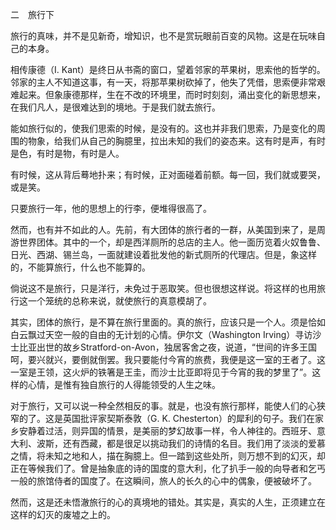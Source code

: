 二　旅行下

  

旅行的真味，并不是见新奇，增知识，也不是赏玩眼前百变的风物。这是在玩味自己的本身。

相传康德（I. Kant）是终日从书斋的窗口，望着邻家的苹果树，思索他的哲学的。邻家的主人不知道这事，有一天，将那苹果树砍掉了，他失了凭借，思索便非常艰难起来。但象康德那样，生在不改的环境里，而时时刻刻，涌出变化的新思想来，在我们凡人，是很难达到的境地。于是我们就去旅行。

能如旅行似的，使我们思索的时候，是没有的。这也并非我们思索，乃是变化的周围的物象，给我们从自己的胸臆里，拉出未知的我们的姿态来。这有时是声，有时是色，有时是物，有时是人。

有时候，这从背后蓦地扑来；有时候，正对面碰着前额。每一回，我们就或要哭，或是笑。

只要旅行一年，他的思想上的行李，便堆得很高了。

然而，也有并不如此的人。先前，有大团体的旅行者的一群，从美国到来了，是周游世界团体。其中的一个，却是西洋厕所的总店的主人。他一面历览着火奴鲁鲁、日光、西湖、锡兰岛，一面就建设着批发他的新式厕所的代理店。但是，象这样的，不能算旅行，什么也不能算的。

倘说这不是旅行，只是洋行，未免过于恶取笑。但也很想这样说。将这样的也用旅行这一个笼统的总称来说，就使旅行的真意模胡了。

其实，团体的旅行，是不算在旅行里面的。真的旅行，应该只是一个人。须是恰如白云飘过天空一般的自由的无计划的心情。伊尔文（Washington Irving）寻访沙士比亚出世的故乡Stratford-on-Avon，独居客舍之夜，说道，“世间的许多王国呵，要兴就兴，要倒就倒罢。我只要能付今宵的旅费，我便是这一室的王者了。这一室是王领，这火炉的铁箸是王圭，而沙士比亚即将见于今宵的我的梦里了”。这样的心情，是惟有独自旅行的人得能领受的人生之味。

对于旅行，又可以说一种全然相反的事。就是，也没有旅行那样，能使人们的心狭窄的了。这是英国批评家契斯泰敦（G. K. Chesterton）的犀利的句子。我们在家乡安静着过活，则异国的情景，是美丽的梦幻故事一样，令人神往的。西班牙、意大利、波斯，还有西藏，都是很足以挑动我们的诗情的名目。我们用了淡淡的爱慕之情，将未知之地和人，描在胸臆上。但一踏到这些处所，则万想不到的幻灭，却正在等候我们了。曾是抽象底的诗的国度的意大利，化了扒手一般的向导者和乞丐一般的旅馆侍者的国度了。在这瞬间，旅人的长久的心中的偶象，便被破坏了。

然而，这是还未悟澈旅行的心的真境地的错处。其实是，真实的人生，正须建立在这样的幻灭的废墟之上的。